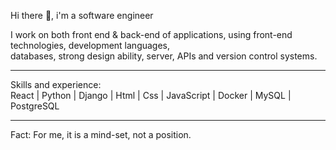 Hi there 👋, i'm a software engineer

I work on both front end & back-end of applications, using front-end technologies, development languages, <br>databases, strong design ability, server, APIs and version control systems.
<hr class="dotted">
Skills and experience: <br>
React   |   Python   |   Django   |   Html   |   Css   |   JavaScript   |   Docker  |   MySQL   |   PostgreSQL
<hr class="dotted">

Fact: For me, it is a mind-set, not a position.






 

 

